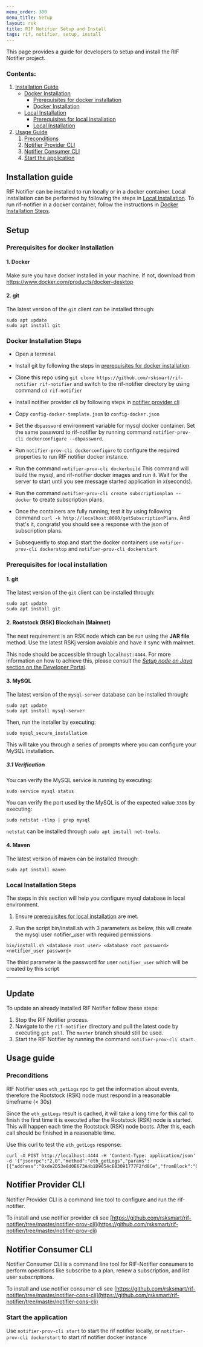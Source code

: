 ```yaml
---
menu_order: 300
menu_title: Setup
layout: rsk
title: RIF Notifier Setup and Install
tags: rif, notifier, setup, install
---
```


This page provides a guide for developers to setup and install the RIF Notifier project.

### Contents:
1. [Installation Guide](#installation-guide)
	* [Docker Installation](#installation-guide)
   		* [Prerequisites for docker installation](#prerequisites-for-docker-installation)
   		* [Docker Installation](#docker-installation-steps)
	* [Local Installation](#installation-guide)
   		* [Prerequisites for local installation](#prerequisites-for-local-installation)
   		* [Local Installation](#local-installation-steps)
2. [Usage Guide](#usage-guide)   
    1. [Preconditions](#preconditions)
    2. [Notifier Provider CLI](#notifier-provider-cli)
    3. [Notifier Consumer CLI](#notifier-consumer-cli)
    4. [Start the application](#start-the-application)

## Installation guide
RIF Notifier can be installed to run locally or in a docker container. Local installation can be performed by following the steps in [Local Installation](#local-installation-steps). To run rif-notifier in a docker container, follow the instructions in [Docker Installation Steps](#docker-installation-steps).
## Setup

### Prerequisites for docker installation
#### 1. Docker
Make sure you have docker installed in your machine. If not, download from https://www.docker.com/products/docker-desktop
#### 2. git
The latest version of the `git` client can be installed through:
```shell
sudo apt update
sudo apt install git
```

### Docker Installation Steps

* Open a terminal.

* Install git by following the steps in [prerequisites for docker installation](#prerequisites-for-docker-installation).

* Clone this repo using `git clone https://github.com/rsksmart/rif-notifier rif-notifier` and switch to the rif-notifier directory by using command `cd rif-notifier`
  
* Install notifier provider cli by following steps in [notifier provider cli](#notifier-provider-cli)

* Copy `config-docker-template.json` to `config-docker.json`
  
* Set the `dbpassword` environment variable for mysql docker container. Set the same password to rif-notifier by running command `notifier-prov-cli dockerconfigure --dbpassword`.

* Run `notifier-prov-cli dockerconfigure` to configure the required properties to run RIF notifier docker instance.

* Run the command `notifier-prov-cli dockerbuild`  This command will build the mysql, and rif-notifier docker images and run it. Wait for the server to start until you see message started application in x(seconds).

* Run the command `notifier-prov-cli create subscriptionplan --docker` to create subscription plans.

* Once the containers are fully running, test it by using following command `curl -k http://localhost:8080/getSubscriptionPlans`. And that's it, congrats! you should see a response with the json of subscription plans.

* Subsequently to stop and start the docker containers use `notifier-prov-cli dockerstop` and `notifier-prov-cli dockerstart`


### Prerequisites for local installation
#### 1. git
The latest version of the `git` client can be installed through:

```shell
sudo apt update
sudo apt install git
```
#### 2. Rootstock (RSK) Blockchain (Mainnet)
The next requirement is an RSK node which can be run using the **JAR file** method. Use the latest RSKj version avaiable and have it sync with mainnet.

This node should be accessible through `localhost:4444`. For more information on how to achieve this, please consult the [_Setup node on Java_ section on the Developer Portal](https://developers.rsk.co/rsk/node/install/java/).


#### 3. MySQL
The latest version of the `mysql-server` database can be installed through:

```shell
sudo apt update
sudo apt install mysql-server
```

Then, run the installer by executing:

```shell
sudo mysql_secure_installation
```

This will take you through a series of prompts where you can configure your MySQL installation.

##### 3.1 Verification
You can verify the MySQL service is running by executing:

```shell
sudo service mysql status
```

You can verify the port used by the MySQL is of the expected value `3306` by executing:

```shell
sudo netstat -tlnp | grep mysql
```

`netstat` can be installed through `sudo apt install net-tools`.

#### 4. Maven
The latest version of maven can be installed through:

```shell
sudo apt install maven
```



### Local Installation Steps

The steps in this section will help you configure mysql database in local environment.

1. Ensure [prerequisites for local installation](#prerequisites-for-local-installation) are met.
   
2. Run the script bin/install.sh with 3 parameters as below, this will create the mysql user notifier_user with required permissions
```
bin/install.sh <database root user> <database root password> <notifier_user password>
```
The third parameter is the password for user `notifier_user` which will be created by this script



---

## Update
To update an already installed RIF Notifier follow these steps:
1. Stop the RIF Notifier process.
2. Navigate to the `rif-notifier` directory and pull the latest code by executing `git pull`. The `master` branch should still be used.
3. Start the RIF Notifier by running the command `notifier-prov-cli start`.


## Usage guide
### Preconditions

RIF Notifier uses `eth_getLogs` rpc to get the information about events, therefore the Rootstock (RSK) node must respond in a reasonable
timeframe (< 30s)

Since the `eth_getLogs` result is cached, it will take a long time for this call to finish the first time it is executed after the Rootstock (RSK) node is started. This will happen each time the Rootstock (RSK) node boots.
After this, each call should be finished in a reasonable time.

Use this curl to test the `eth_getLogs` response:
```
curl -X POST http://localhost:4444 -H 'Content-Type: application/json' -d '{"jsonrpc":"2.0","method":"eth_getLogs","params":[{"address":"0xde2D53e8d0E673A4b1D9054cE83091777F2fd8Ce","fromBlock":"0x0","toBlock":"latest"}],"id":74}'
```

## Notifier Provider CLI

Notifier Provider CLI is a command line tool to configure and run the rif-notifier. 

To install and use notifier provider cli see [https://github.com/rsksmart/rif-notifier/tree/master/notifier-prov-cli](https://github.com/rsksmart/rif-notifier/tree/master/notifier-prov-cli)

## Notifier Consumer CLI

Notifier Consumer CLI is a command line tool for RIF-Notifier consumers to perform operations like subscribe to a plan, renew a subscription, and list user subscriptions.

To install and use notifier consumer cli see [https://github.com/rsksmart/rif-notifier/tree/master/notifier-cons-cli](https://github.com/rsksmart/rif-notifier/tree/master/notifier-cons-cli) 

### Start the application

Use `notifier-prov-cli start` to start the rif notifier locally, or `notifier-prov-cli dockerstart` to start rif notifier  docker instance
